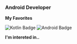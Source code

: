 ### Android Developer

**My Favorites**



![Kotlin Badge](https://img.shields.io/badge/-Kotlin-blue?logo=kotlin)
![Android Badge](https://img.shields.io/badge/-Android-success?logo=android)


**I'm intereted in..**




<!--
**hkg5600/hkg5600** is a ✨ _special_ ✨ repository because its `README.md` (this file) appears on your GitHub profile.

Here are some ideas to get you started:

- 🔭 I’m currently working on ...
- 🌱 I’m currently learning ...
- 👯 I’m looking to collaborate on ...
- 🤔 I’m looking for help with ...
- 💬 Ask me about ...
- 📫 How to reach me: ...
- 😄 Pronouns: ...
- ⚡ Fun fact: ...
-->
